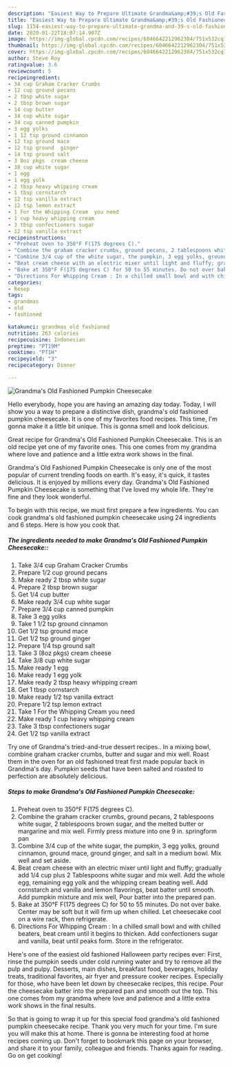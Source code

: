 ```yaml
---
description: "Easiest Way to Prepare Ultimate Grandma&amp;#39;s Old Fashioned Pumpkin Cheesecake"
title: "Easiest Way to Prepare Ultimate Grandma&amp;#39;s Old Fashioned Pumpkin Cheesecake"
slug: 1154-easiest-way-to-prepare-ultimate-grandma-and-39-s-old-fashioned-pumpkin-cheesecake
date: 2020-01-22T18:07:14.907Z
image: https://img-global.cpcdn.com/recipes/6046642212962304/751x532cq70/grandmas-old-fashioned-pumpkin-cheesecake-recipe-main-photo.jpg
thumbnail: https://img-global.cpcdn.com/recipes/6046642212962304/751x532cq70/grandmas-old-fashioned-pumpkin-cheesecake-recipe-main-photo.jpg
cover: https://img-global.cpcdn.com/recipes/6046642212962304/751x532cq70/grandmas-old-fashioned-pumpkin-cheesecake-recipe-main-photo.jpg
author: Steve Roy
ratingvalue: 3.6
reviewcount: 5
recipeingredient:
- 34 cup Graham Cracker Crumbs
- 12 cup ground pecans
- 2 tbsp white sugar
- 2 tbsp brown sugar
- 14 cup butter
- 34 cup white sugar
- 34 cup canned pumpkin
- 3 egg yolks
- 1 12 tsp ground cinnamon
- 12 tsp ground mace
- 12 tsp ground  ginger
- 14 tsp ground salt
- 3 8oz pkgs  cream cheese
- 38 cup white sugar
- 1 egg
- 1 egg yolk
- 2 tbsp heavy whipping cream
- 1 tbsp cornstarch
- 12 tsp vanilla extract
- 12 tsp lemon extract
- 1 For the Whipping Cream  you need
- 1 cup heavy whipping cream
- 3 tbsp confectioners sugar
- 12 tsp vanilla extract
recipeinstructions:
- "Preheat oven to 350°F F(175 degrees C)."
- "Combine the graham cracker crumbs, ground pecans, 2 tablespoons white sugar, 2 tablespoons brown sugar, and the melted butter or margarine and mix well. Firmly press mixture into one 9 in. springform pan"
- "Combine 3/4 cup of the white sugar, the pumpkin, 3 egg yolks, ground cinnamon, ground mace, ground ginger, and salt in a medium bowl. Mix well and set aside."
- "Beat cream cheese with an electric mixer until light and fluffy; gradually add 1/4 cup plus 2 Tablespoons white sugar and mix well. Add the whole egg, remaining egg yolk and the whipping cream beating well. Add cornstarch and vanilla and lemon flavorings, beat batter until smooth. Add pumpkin mixture and mix well, Pour batter into the prepared pan."
- "Bake at 350°F F(175 degrees C) for 50 to 55 minutes. Do not over bake. Center may be soft but it will firm up when chilled. Let cheesecake cool on a wire rack, then refrigerate."
- "Directions For Whipping Cream : In a chilled small bowl and with chilled beaters, beat cream until it begins to thicken. Add confectioners sugar and vanilla, beat until peaks form. Store in the refrigerator."
categories:
- Resep
tags:
- grandmas
- old
- fashioned

katakunci: grandmas old fashioned
nutrition: 263 calories
recipecuisine: Indonesian
preptime: "PT19M"
cooktime: "PT1H"
recipeyield: "3"
recipecategory: Dinner

---
```



![Grandma&#39;s Old Fashioned Pumpkin Cheesecake](https://img-global.cpcdn.com/recipes/6046642212962304/751x532cq70/grandmas-old-fashioned-pumpkin-cheesecake-recipe-main-photo.jpg)

Hello everybody, hope you are having an amazing day today. Today, I will show you a way to prepare a distinctive dish, grandma&#39;s old fashioned pumpkin cheesecake. It is one of my favorites food recipes. This time, I'm gonna make it a little bit unique. This is gonna smell and look delicious.

Great recipe for Grandma&#39;s Old Fashioned Pumpkin Cheesecake. This is an old recipe yet one of my favorite ones. This one comes from my grandma where love and patience and a little extra work shows in the final.

Grandma&#39;s Old Fashioned Pumpkin Cheesecake is only one of the most popular of current trending foods on earth. It's easy, it's quick, it tastes delicious. It is enjoyed by millions every day. Grandma&#39;s Old Fashioned Pumpkin Cheesecake is something that I've loved my whole life. They're fine and they look wonderful.


To begin with this recipe, we must first prepare a few ingredients. You can cook grandma&#39;s old fashioned pumpkin cheesecake using 24 ingredients and 6 steps. Here is how you cook that.

##### The ingredients needed to make Grandma&#39;s Old Fashioned Pumpkin Cheesecake::

1. Take 3/4 cup Graham Cracker Crumbs
1. Prepare 1/2 cup ground pecans
1. Make ready 2 tbsp white sugar
1. Prepare 2 tbsp brown sugar
1. Get 1/4 cup butter
1. Make ready 3/4 cup white sugar
1. Prepare 3/4 cup canned pumpkin
1. Take 3 egg yolks
1. Take 1 1/2 tsp ground cinnamon
1. Get 1/2 tsp ground mace
1. Get 1/2 tsp ground  ginger
1. Prepare 1/4 tsp ground salt
1. Take 3 (8oz pkgs)  cream cheese
1. Take 3/8 cup white sugar
1. Make ready 1 egg
1. Make ready 1 egg yolk
1. Make ready 2 tbsp heavy whipping cream
1. Get 1 tbsp cornstarch
1. Make ready 1/2 tsp vanilla extract
1. Prepare 1/2 tsp lemon extract
1. Take 1 For the Whipping Cream  you need
1. Make ready 1 cup heavy whipping cream
1. Take 3 tbsp confectioners sugar
1. Get 1/2 tsp vanilla extract


Try one of Grandma&#39;s tried-and-true dessert recipes.. In a mixing bowl, combine graham cracker crumbs, butter and sugar and mix well. Roast them in the oven for an old fashioned treat first made popular back in Grandma&#39;s day. Pumpkin seeds that have been salted and roasted to perfection are absolutely delicious. 

##### Steps to make Grandma&#39;s Old Fashioned Pumpkin Cheesecake:

1. Preheat oven to 350°F F(175 degrees C).
1. Combine the graham cracker crumbs, ground pecans, 2 tablespoons white sugar, 2 tablespoons brown sugar, and the melted butter or margarine and mix well. Firmly press mixture into one 9 in. springform pan
1. Combine 3/4 cup of the white sugar, the pumpkin, 3 egg yolks, ground cinnamon, ground mace, ground ginger, and salt in a medium bowl. Mix well and set aside.
1. Beat cream cheese with an electric mixer until light and fluffy; gradually add 1/4 cup plus 2 Tablespoons white sugar and mix well. Add the whole egg, remaining egg yolk and the whipping cream beating well. Add cornstarch and vanilla and lemon flavorings, beat batter until smooth. Add pumpkin mixture and mix well, Pour batter into the prepared pan.
1. Bake at 350°F F(175 degrees C) for 50 to 55 minutes. Do not over bake. Center may be soft but it will firm up when chilled. Let cheesecake cool on a wire rack, then refrigerate.
1. Directions For Whipping Cream : In a chilled small bowl and with chilled beaters, beat cream until it begins to thicken. Add confectioners sugar and vanilla, beat until peaks form. Store in the refrigerator.


Here&#39;s one of the easiest old fashioned Halloween party recipes ever: First, rinse the pumpkin seeds under cold running water and try to remove all the pulp and pulpy. Desserts, main dishes, breakfast food, beverages, holiday treats, traditional favorites, air fryer and pressure cooker recipes. Especially for those, who have been let down by cheesecake recipes, this recipe. Pour the cheesecake batter into the prepared pan and smooth out the top. This one comes from my grandma where love and patience and a little extra work shows in the final results. 

So that is going to wrap it up for this special food grandma&#39;s old fashioned pumpkin cheesecake recipe. Thank you very much for your time. I'm sure you will make this at home. There is gonna be interesting food at home recipes coming up. Don't forget to bookmark this page on your browser, and share it to your family, colleague and friends. Thanks again for reading. Go on get cooking!
